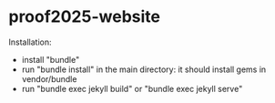 # proof2025-website

Installation:
 - install "bundle"
 - run "bundle install" in the main directory: it should install gems in vendor/bundle
 - run "bundle exec jekyll build" or "bundle exec jekyll serve"
